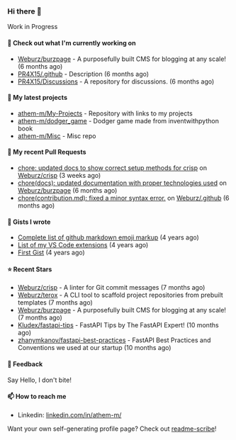 ### Hi there 👋


Work in Progress


#### 👷 Check out what I'm currently working on

- [Weburz/burzpage](https://github.com/Weburz/burzpage) - A purposefully built CMS for blogging at any scale! (6 months ago)
- [PR4X15/.github](https://github.com/PR4X15/.github) - Description (6 months ago)
- [PR4X15/Discussions](https://github.com/PR4X15/Discussions) - A repository for discussions. (6 months ago)

#### 🌱 My latest projects

- [athem-m/My-Projects](https://github.com/athem-m/My-Projects) - Repository with links to my projects
- [athem-m/dodger_game](https://github.com/athem-m/dodger_game) - Dodger game made from inventwithpython book
- [athem-m/Misc](https://github.com/athem-m/Misc) - Misc repo



#### 🔨 My recent Pull Requests

- [chore: updated docs to show correct setup methods for crisp](https://github.com/Weburz/crisp/pull/58) on [Weburz/crisp](https://github.com/Weburz/crisp) (3 weeks ago)
- [chore(docs): updated documentation with proper technologies used](https://github.com/Weburz/burzpage/pull/16) on [Weburz/burzpage](https://github.com/Weburz/burzpage) (6 months ago)
- [chore(contribution.md): fixed a minor syntax error.](https://github.com/Weburz/.github/pull/1) on [Weburz/.github](https://github.com/Weburz/.github) (6 months ago)

#### 📓 Gists I wrote

- [Complete list of github markdown emoji markup](https://gist.github.com/3b8d8fd538581d12f435e809166c1cce) (4 years ago)
- [List of my VS Code extensions](https://gist.github.com/cedd9dda8e27d260e7c5636292773502) (4 years ago)
- [First Gist](https://gist.github.com/d6e1f480c38fa22151ab88207f297ba1) (4 years ago)

#### ⭐ Recent Stars

- [Weburz/crisp](https://github.com/Weburz/crisp) - A linter for Git commit messages (7 months ago)
- [Weburz/terox](https://github.com/Weburz/terox) - A CLI tool to scaffold project repositories from prebuilt templates (7 months ago)
- [Weburz/burzpage](https://github.com/Weburz/burzpage) - A purposefully built CMS for blogging at any scale! (7 months ago)
- [Kludex/fastapi-tips](https://github.com/Kludex/fastapi-tips) - FastAPI Tips by The FastAPI Expert! (10 months ago)
- [zhanymkanov/fastapi-best-practices](https://github.com/zhanymkanov/fastapi-best-practices) - FastAPI Best Practices and Conventions we used at our startup (10 months ago)


#### 💬 Feedback

Say Hello, I don't bite!

#### 📫 How to reach me

- Linkedin: [linkedin.com/in/athem-m/](https://www.linkedin.com/in/athem-m/)

Want your own self-generating profile page? Check out [readme-scribe](https://github.com/muesli/readme-scribe)!


